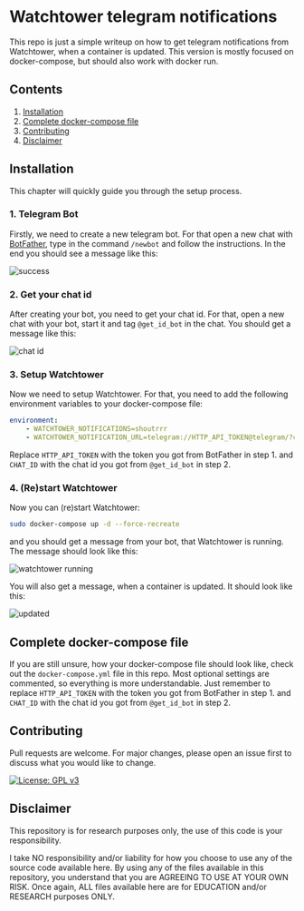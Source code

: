 # Watchtower telegram notifications

This repo is just a simple writeup on how to get telegram notifications from Watchtower, when a container is updated. This version is mostly focused on docker-compose, but should also work with docker run.

## Contents

1. [Installation](#installation)
2. [Complete docker-compose file](#complete-docker-compose-file)
3. [Contributing](#contributing)
4. [Disclaimer](#disclaimer)

## Installation

This chapter will quickly guide you through the setup process.

### 1. Telegram Bot

Firstly, we need to create a new telegram bot. For that open a new chat with [BotFather](https://telegram.me/botfather), type in the command `/newbot` and follow the instructions. In the end you should see a message like this:

![success](https://i.imgur.com/ugOzB1B.png)

### 2. Get your chat id

After creating your bot, you need to get your chat id. For that, open a new chat with your bot, start it and tag `@get_id_bot` in the chat. You should get a message like this:

![chat id](https://i.ibb.co/0GY3cFp/Bild-2023-09-03-230007186.png)

### 3. Setup Watchtower

Now we need to setup Watchtower. For that, you need to add the following environment variables to your docker-compose file:

```yaml
environment:
    - WATCHTOWER_NOTIFICATIONS=shoutrrr
    - WATCHTOWER_NOTIFICATION_URL=telegram://HTTP_API_TOKEN@telegram/?channels=CHAT_ID
```

Replace `HTTP_API_TOKEN` with the token you got from BotFather in step 1. and `CHAT_ID` with the chat id you got from `@get_id_bot` in step 2.

### 4. (Re)start Watchtower

Now you can (re)start Watchtower:

```bash
sudo docker-compose up -d --force-recreate
```

and you should get a message from your bot, that Watchtower is running. The message should look like this:

![watchtower running](https://i.ibb.co/wB2T6vK/Bild-2023-09-03-230440535.png)

You will also get a message, when a container is updated. It should look like this:

![updated](https://i.ibb.co/QkD8ywr/Bild-2023-09-03-231219112.png)

## Complete docker-compose file

If you are still unsure, how your docker-compose file should look like, check out the `docker-compose.yml` file in this repo. Most optional settings are commented, so everything is more understandable. Just remember to replace `HTTP_API_TOKEN` with the token you got from BotFather in step 1. and `CHAT_ID` with the chat id you got from `@get_id_bot` in step 2.

## Contributing

Pull requests are welcome. For major changes, please open an issue first to discuss what you would like to change.

[![License: GPL v3](https://img.shields.io/badge/License-GPLv3-blue.svg)](https://www.gnu.org/licenses/gpl-3.0)

## Disclaimer
This repository is for research purposes only, the use of this code is your responsibility.

I take NO responsibility and/or liability for how you choose to use any of the source code available here. By using any of the files available in this repository, you understand that you are AGREEING TO USE AT YOUR OWN RISK. Once again, ALL files available here are for EDUCATION and/or RESEARCH purposes ONLY.
